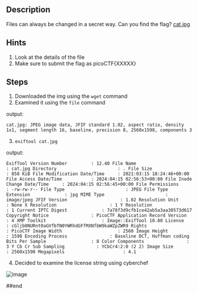 ## Description
Files can always be changed in a secret way. Can you find the flag? [cat.jpg](./cat.jpg)

## Hints

1. Look at the details of the file
2. Make sure to submit the flag as picoCTF{XXXXX}
   
## Steps
1. Downloaded the img using the `wget` command
2. Examined it using the `file` command
   
output: 

` cat.jpg: JPEG image data, JFIF standard 1.02, aspect ratio, density 1x1, segment length 16, baseline, precision 8, 2560x1598, components 3 `

3. `exiftool cat.jpg`

output:

`ExifTool Version Number         : 12.40
File Name                       : cat.jpg
Directory                       : .
File Size                       : 858 KiB
File Modification Date/Time     : 2021:03:15 18:24:46+00:00
File Access Date/Time           : 2024:04:15 02:56:53+00:00
File Inode Change Date/Time     : 2024:04:15 02:56:45+00:00
File Permissions                : -rw-rw-r--
File Type                       : JPEG
File Type Extension             : jpg
MIME Type                       : image/jpeg
JFIF Version                    : 1.02
Resolution Unit                 : None
X Resolution                    : 1
Y Resolution                    : 1
Current IPTC Digest             : 7a78f3d9cfb1ce42ab5a3aa30573d617
Copyright Notice                : PicoCTF
Application Record Version      : 4
XMP Toolkit                     : Image::ExifTool 10.80
License                         : cGljb0NURnt0aGVfbTN0YWRhdGFfMXNfbW9kaWZpZWR9
Rights                          : PicoCTF
Image Width                     : 2560
Image Height                    : 1598
Encoding Process                : Baseline DCT, Huffman coding
Bits Per Sample                 : 8
Color Components                : 3
Y Cb Cr Sub Sampling            : YCbCr4:2:0 (2 2)
Image Size                      : 2560x1598
Megapixels                      : 4.1`  

4. Decided to examine the license string using cyberchef


![image](https://github.com/am-shi/ctfs/assets/124372360/91a34f0b-dc57-4899-a4d1-1baa0c8091c4)

##end
   
   
